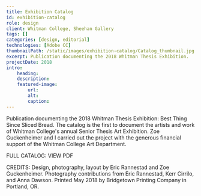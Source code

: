 ```yaml
---
title: Exhibition Catalog
id: exhibition-catalog
role: design
client: Whitman College, Sheehan Gallery
tags: []
categories: [design, editorial]
technologies: [Adobe CC]
thumbnailPath: /static/images/exhibition-catalog/Catalog_thumbnail.jpg
excerpt: Publication documenting the 2018 Whitman Thesis Exhibition.
projectDate: 2018
intro: 
	heading: 
	description: 
	featured-image:
		url:
		alt:
		caption:
---
```



Publication documenting the 2018 Whitman Thesis Exhibition: Best Thing Since Sliced Bread. The catalog is the first to document the artists and work of Whitman College's annual Senior Thesis Art Exhibition. Zoe Guckenheimer and I carried out the project with the generous financial support of the Whitman College Art Department.

FULL CATALOG: VIEW PDF

CREDITS:
Design, photography, layout by Eric Rannestad and Zoe Guckenheimer. Photography contributions from Eric Rannestad, Kerr Cirrilo, and Anna Dawson. Printed May 2018 by Bridgetown Printing Company in Portland, OR.